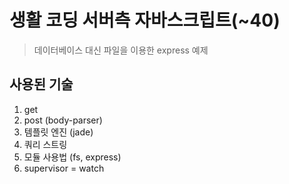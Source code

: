 # 생활 코딩 서버측 자바스크립트(~40)

>데이터베이스 대신 파일을 이용한 express 예제

## 사용된 기술
1. get
2. post (body-parser)
3. 템플릿 엔진 (jade)
4. 쿼리 스트링
5. 모듈 사용법 (fs, express)
6. supervisor = watch
